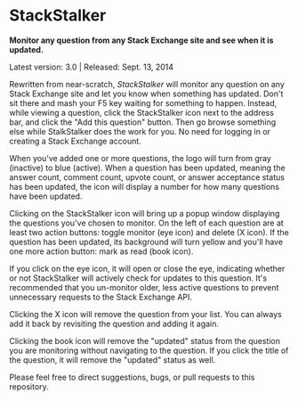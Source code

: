 StackStalker
============

**Monitor any question from any Stack Exchange site and see when it is updated.**

Latest version: 3.0 | Released: Sept. 13, 2014

Rewritten from near-scratch, *StackStalker* will monitor any question on any Stack Exchange site and let you know when something has updated. Don't sit there and mash your F5 key waiting for something to happen. Instead, while viewing a question, click the StackStalker icon next to the address bar, and click the "Add this question" button. Then go browse something else while StalkStalker does the work for you. No need for logging in or creating a Stack Exchange account.

When you've added one or more questions, the logo will turn from gray (inactive) to blue (active). When a question has been updated, meaning the answer count, comment count, upvote count, or answer acceptance status has been updated, the icon will display a number for how many questions have been updated.

Clicking on the StackStalker icon will bring up a popup window displaying the questions you've chosen to monitor. On the left of each question are at least two action buttons: toggle monitor (eye icon) and delete (X icon). If the question has been updated, its background will turn yellow and you'll have one more action button: mark as read (book icon).

If you click on the eye icon, it will open or close the eye, indicating whether or not StackStalker will actively check for updates to this question. It's recommended that you un-monitor older, less active questions to prevent unnecessary requests to the Stack Exchange API.

Clicking the X icon will remove the question from your list. You can always add it back by revisiting the question and adding it again.

Clicking the book icon will remove the "updated" status from the question you are monitoring without navigating to the question. If you click the title of the question, it will remove the "updated" status as well.

Please feel free to direct suggestions, bugs, or pull requests to this repository.
